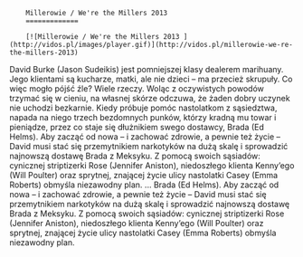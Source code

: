 
        Millerowie / We're the Millers 2013 
        =============
        
        [![Millerowie / We're the Millers 2013 ](http://vidos.pl/images/player.gif)](http://vidos.pl/millerowie-we-re-the-millers-2013)
        
        
 David Burke (Jason Sudeikis) jest pomniejszej klasy dealerem marihuany. Jego klientami są kucharze, matki, ale nie dzieci – ma przecież skrupuły. Co więc mogło pójść źle? Wiele rzeczy. Woląc z oczywistych powodów trzymać się w cieniu, na własnej skórze odczuwa, że żaden dobry uczynek nie uchodzi bezkarnie. Kiedy próbuje pomóc nastolatkom z sąsiedztwa, napada na niego trzech bezdomnych punków, którzy kradną mu towar i pieniądze, przez co staje się dłużnikiem swego dostawcy, Brada (Ed Helms). Aby zacząć od nowa – i zachować zdrowie, a pewnie też życie – David musi stać się przemytnikiem narkotyków na dużą skalę i sprowadzić najnowszą dostawę Brada z Meksyku. Z pomocą swoich sąsiadów: cynicznej striptizerki Rose (Jennifer Aniston), niedoszłego klienta Kenny’ego (Will Poulter) oraz sprytnej, znającej życie ulicy nastolatki Casey (Emma Roberts) obmyśla niezawodny plan.   ... Brada (Ed Helms). Aby zacząć od nowa – i zachować zdrowie, a pewnie też życie – David musi stać się przemytnikiem narkotyków na dużą skalę i sprowadzić najnowszą dostawę Brada z Meksyku. Z pomocą swoich sąsiadów: cynicznej striptizerki Rose (Jennifer Aniston), niedoszłego klienta Kenny’ego (Will Poulter) oraz sprytnej, znającej życie ulicy nastolatki Casey (Emma Roberts) obmyśla niezawodny plan.
    